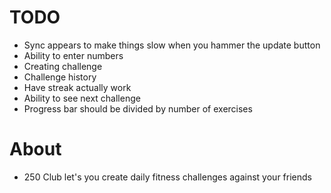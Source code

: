 # TODO

- Sync appears to make things slow when you hammer the update button
- Ability to enter numbers
- Creating challenge
- Challenge history
- Have streak actually work
- Ability to see next challenge
- Progress bar should be divided by number of exercises

# About

- 250 Club let's you create daily fitness challenges against your friends
